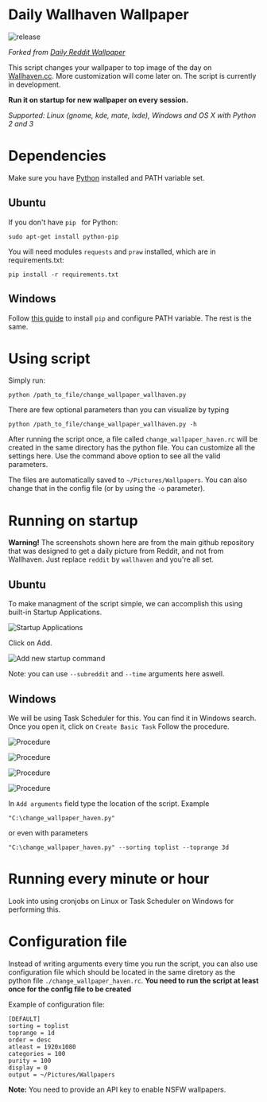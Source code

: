 # Daily Wallhaven Wallpaper
![release](https://img.shields.io/github/v/release/N3ROO/Daily-Wallhaven-Wallpaper)

*Forked from [Daily Reddit Wallpaper](https://github.com/ssimunic/Daily-Reddit-Wallpaper)*

This script changes your wallpaper to top image of the day on [Wallhaven.cc](https://wallhaven.cc/). More customization will come later on. The script is currently in development.

**Run it on startup for new wallpaper on every session.**

*Supported: Linux (gnome, kde, mate, lxde), Windows and OS X with Python 2 and 3*

Dependencies
=======
Make sure you have [Python](https://www.python.org/downloads/) installed and PATH variable set.

Ubuntu
------
If you don't have ```pip ``` for Python:
```
sudo apt-get install python-pip
```

You will need modules ```requests``` and ```praw``` installed, which are in requirements.txt:

```
pip install -r requirements.txt
```

Windows
------
Follow [this guide](https://pip.pypa.io/en/stable/installing/) to install  ```pip```  and configure PATH variable.
The rest is the same.

Using script
=======

Simply run:
```
python /path_to_file/change_wallpaper_wallhaven.py
```

There are few optional parameters than you can visualize by typing

```
python /path_to_file/change_wallpaper_wallhaven.py -h
```

After running the script once, a file called `change_wallpaper_haven.rc` will be created in the same directory has the python file. You can customize all the settings here. Use the command above option to see all the valid parameters.

The files are automatically saved to `~/Pictures/Wallpapers`. You can also change that in the config file (or by using the `-o` parameter).

Running on startup
=======
**Warning!** The screenshots shown here are from the main github repository that was designed to get a daily picture from Reddit, and not from Wallhaven. Just replace `reddit` by `wallhaven` and you're all set.


Ubuntu
------


To make managment of the script simple, we can accomplish this using built-in Startup Applications.

![Startup Applications](.github/screenshots/NDFmFd9.png)


Click on Add.

![Add new startup command](.github/screenshots/uFqQ8ky.png)

Note: you can use ```--subreddit``` and ```--time``` arguments here aswell.


Windows
------
We will be using Task Scheduler for this. You can find it in Windows search.
Once you open it, click on ```Create Basic Task```
Follow the procedure.

![Procedure](.github/screenshots/1uZMpyc.png)

![Procedure](.github/screenshots/3ApvF6W.png)

![Procedure](.github/screenshots/fPdwcyg.png)

![Procedure](.github/screenshots/zOCCfQI.png)

In `Add arguments` field type the location of the script. Example

```
"C:\change_wallpaper_haven.py"
```

or even with parameters

```
"C:\change_wallpaper_haven.py" --sorting toplist --toprange 3d
```

Running every minute or hour
=======

Look into using cronjobs on Linux or Task Scheduler on Windows for performing this.

Configuration file
=======

Instead of writing arguments every time you run the script, you can also use configuration file which should be located in the same diretory as the python file `./change_wallpaper_haven.rc`. **You need to run the script at least once for the config file to be created**

Example of configuration file:

```
[DEFAULT]
sorting = toplist
toprange = 1d
order = desc
atleast = 1920x1080
categories = 100
purity = 100
display = 0
output = ~/Pictures/Wallpapers
```

**Note:** You need to provide an API key to enable NSFW wallpapers.
